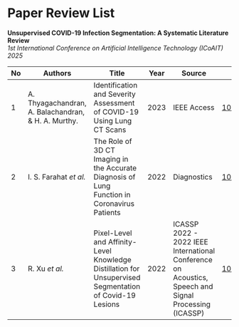 # Paper Review List

**Unsupervised COVID-19 Infection Segmentation: A Systematic Literature Review**  
*1st International Conference on Artificial Intelligence Technology (ICoAIT) 2025*

| No | Authors | Title | Year | Source | DOI |
|----|---------|-------|------|--------|-----|
| 1 | A. Thyagachandran, A. Balachandran, & H. A. Murthy. | Identification and Severity Assessment of COVID-19 Using Lung CT Scans | 2023 | IEEE Access | [10.1109/ACCESS.2023.3330238](https://ieeexplore.ieee.org/document/10309131) |
| 2 | I. S. Farahat *et al.* | The Role of 3D CT Imaging in the Accurate Diagnosis of Lung Function in Coronavirus Patients | 2022 | Diagnostics | [10.3390/DIAGNOSTICS12030696](https://doi.org/10.3390/diagnostics12030696) |
| 3 | R. Xu *et al.* | Pixel-Level and Affinity-Level Knowledge Distillation for Unsupervised Segmentation of Covid-19 Lesions | 2022 | ICASSP 2022 - 2022 IEEE International Conference on Acoustics, Speech and Signal Processing (ICASSP) | [10.1109/ICASSP43922.2022.9746715](https://ieeexplore.ieee.org/document/9746715) |
